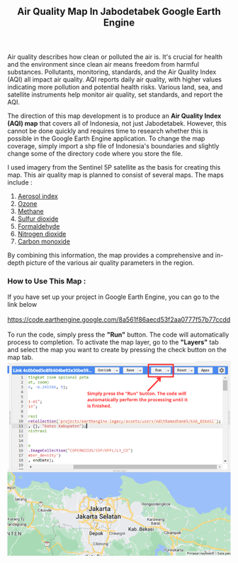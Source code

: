 <main>
  <article>
    <header>
      <h1>Air Quality Map In Jabodetabek Google Earth Engine</h1>
    </header>
    <p>
      Air quality describes how clean or polluted the air is. It's crucial for
      health and the environment since clean air means freedom from harmful
      substances. Pollutants, monitoring, standards, and the Air Quality Index
      (AQI) all impact air quality. AQI reports daily air quality, with higher
      values indicating more pollution and potential health risks. Various land,
      sea, and satellite instruments help monitor air quality, set standards,
      and report the AQI.
    </p>
    <p>
      The direction of this map development is to produce an
      <strong>Air Quality Index (AQI) map</strong> that covers all of Indonesia,
      not just Jabodetabek. However, this cannot be done quickly and requires
      time to research whether this is possible in the Google Earth Engine
      application. To change the map coverage, simply import a shp file of
      Indonesia's boundaries and slightly change some of the directory code
      where you store the file.
    </p>
    <p>
      I used imagery from the Sentinel 5P satellite as the basis for creating
      this map. This air quality map is planned to consist of several maps. The
      maps include :
    </p>
    <ol>
      <li>
        <a
          href="https://developers.google.com/earth-engine/datasets/catalog/COPERNICUS_S5P_NRTI_L3_AER_AI"
          >Aerosol index</a
        >
      </li>
      <li>
        <a
          href="https://developers.google.com/earth-engine/datasets/catalog/COPERNICUS_S5P_NRTI_L3_O3"
          >Ozone</a
        >
      </li>
      <li>
        <a
          href="https://developers.google.com/earth-engine/datasets/catalog/COPERNICUS_S5P_OFFL_L3_CH4"
          >Methane</a
        >
      </li>
      <li>
        <a
          href="https://developers.google.com/earth-engine/datasets/catalog/COPERNICUS_S5P_NRTI_L3_SO2"
          >Sulfur dioxide</a
        >
      </li>
      <li>
        <a
          href="https://developers.google.com/earth-engine/datasets/catalog/COPERNICUS_S5P_NRTI_L3_HCHO"
          >Formaldehyde</a
        >
      </li>
      <li>
        <a
          href="https://developers.google.com/earth-engine/datasets/catalog/COPERNICUS_S5P_NRTI_L3_NO2"
          >Nitrogen dioxide</a
        >
      </li>
      <li>
        <a
          href="https://developers.google.com/earth-engine/datasets/catalog/COPERNICUS_S5P_OFFL_L3_CO#description"
          >Carbon monoxide</a
        >
      </li>
    </ol>
    <p>
      By combining this information, the map provides a comprehensive and
      in-depth picture of the various air quality parameters in the region.
    </p>
  </article>

  <section>
    <h3>How to Use This Map :</h3>
    <p>
      If you have set up your project in Google Earth Engine, you can go to the
      link below <br />
      <br />
      <a
        href="https://code.earthengine.google.com/8a561f86aecd53f2aa0777f57b77ccdd"
        target="_blank"
        rel="noopener noreferrer"
        >https://code.earthengine.google.com/8a561f86aecd53f2aa0777f57b77ccdd</a
      >
      <br /><br />
      To run the code, simply press the <strong>"Run"</strong> button. The code
      will automatically process to completion. To activate the map layer, go to
      the <strong>"Layers"</strong> tab and select the map you want to create by
      pressing the check button on the map tab.  <br />
      <img src="./img/img1.png" alt="Button Run" />
    </p>
  </section>
</main>
